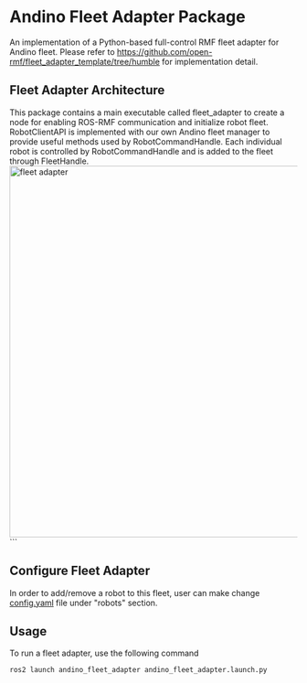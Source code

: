 # Andino Fleet Adapter Package
An implementation of a Python-based full-control RMF fleet adapter for Andino fleet.
Please refer to https://github.com/open-rmf/fleet_adapter_template/tree/humble for implementation detail.

## Fleet Adapter Architecture
This package contains a main executable called fleet_adapter to create a node for enabling ROS-RMF communication and initialize robot fleet.
RobotClientAPI is implemented with our own Andino fleet manager to provide useful methods used by RobotCommandHandle. Each individual robot is controlled by RobotCommandHandle and is added to the fleet through FleetHandle.
<img src="../resources/fleet_adapter_structure.jpg" alt="fleet adapter" title="fleet adapter" width="650">```

## Configure Fleet Adapter
In order to add/remove a robot to this fleet, user can make change [config.yaml](https://github.com/ekumenlabs/andino_fleet_open_rmf/blob/main/andino_fleet_adapter/config.yaml) file under "robots" section.

## Usage
To run a fleet adapter, use the following command

```
ros2 launch andino_fleet_adapter andino_fleet_adapter.launch.py
```


